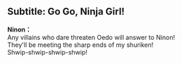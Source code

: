 # 

  
## Subtitle: Go Go, Ninja Girl!
  
**Ninon：**  
Any villains who dare threaten Oedo will answer to Ninon!  
They'll be meeting the sharp ends of my shuriken!  
Shwip-shwip-shwip-shwip!  

